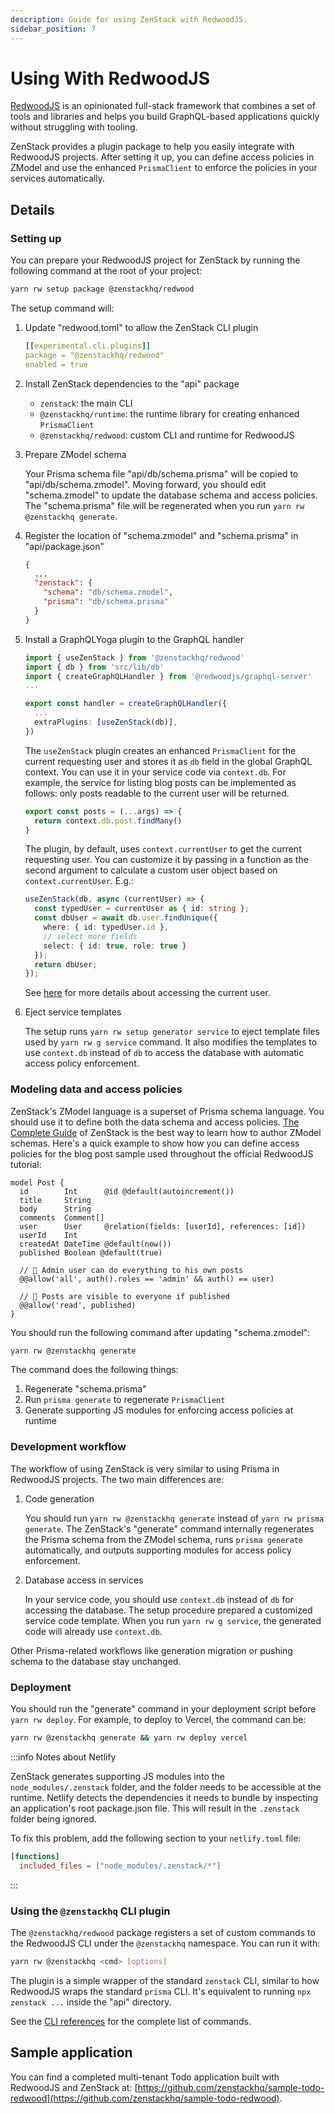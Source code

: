 ```yaml
---
description: Guide for using ZenStack with RedwoodJS.
sidebar_position: 7
---
```


# Using With RedwoodJS

[RedwoodJS](https://redwoodjs.com/) is an opinionated full-stack framework that combines a set of tools and libraries and helps you build GraphQL-based applications quickly without struggling with tooling.

ZenStack provides a plugin package to help you easily integrate with RedwoodJS projects. After setting it up, you can define access policies in ZModel and use the enhanced `PrismaClient` to enforce the policies in your services automatically.

## Details

### Setting up

You can prepare your RedwoodJS project for ZenStack by running the following command at the root of your project:

```bash
yarn rw setup package @zenstackhq/redwood
```

The setup command will:

1. Update "redwood.toml" to allow the ZenStack CLI plugin
   
    ```yaml
    [[experimental.cli.plugins]]
    package = "@zenstackhq/redwood"
    enabled = true
    ```

2. Install ZenStack dependencies to the "api" package
   
    - `zenstack`: the main CLI
    - `@zenstackhq/runtime`: the runtime library for creating enhanced `PrismaClient`
    - `@zenstackhq/redwood`: custom CLI and runtime for RedwoodJS

3. Prepare ZModel schema

    Your Prisma schema file "api/db/schema.prisma" will be copied to "api/db/schema.zmodel". Moving forward, you should edit "schema.zmodel" to update the database schema and access policies. The "schema.prisma" file will be regenerated when you run `yarn rw @zenstackhq generate`.

4. Register the location of "schema.zmodel" and "schema.prisma" in "api/package.json"

    ```json title="api/package.json"
    {
      ...
      "zenstack": {
        "schema": "db/schema.zmodel",
        "prisma": "db/schema.prisma"
      }
    }
    ```
   
5. Install a GraphQLYoga plugin to the GraphQL handler
   
    ```ts title="api/src/functions/graphql.[ts|js]"
    import { useZenStack } from '@zenstackhq/redwood'
    import { db } from 'src/lib/db'
    import { createGraphQLHandler } from '@redwoodjs/graphql-server'
    ...

    export const handler = createGraphQLHandler({
      ...
      extraPlugins: [useZenStack(db)],
    })
    ```

    The `useZenStack` plugin creates an enhanced `PrismaClient` for the current requesting user and stores it as `db` field in the global GraphQL context. You can use it in your service code via `context.db`. For example, the service for listing blog posts can be implemented as follows: only posts readable to the current user will be returned.

    ```ts title="api/src/services/posts/posts.js"
    export const posts = (...args) => {
      return context.db.post.findMany()
    }
    ```

    The plugin, by default, uses `context.currentUser` to get the current requesting user. You can customize it by passing in a function as the second argument to calculate a custom user object based on `context.currentUser`. E.g.:

    ```ts
    useZenStack(db, async (currentUser) => {
      const typedUser = currentUser as { id: string };
      const dbUser = await db.user.findUnique({ 
        where: { id: typedUser.id },
        // select more fields
        select: { id: true, role: true }
      });
      return dbUser;
    });
    ```

    See [here](/docs/the-complete-guide/part1/access-policy/current-user) for more details about accessing the current user.
   
6. Eject service templates

    The setup runs `yarn rw setup generator service` to eject template files used by `yarn rw g service` command. It also modifies the templates to use `context.db` instead of `db` to access the database with automatic access policy enforcement.

### Modeling data and access policies

ZenStack's ZModel language is a superset of Prisma schema language. You should use it to define both the data schema and access policies. [The Complete Guide](/docs/the-complete-guide/part1/) of ZenStack is the best way to learn how to author ZModel schemas. Here's a quick example to show how you can define access policies for the blog post sample used throughout the official RedwoodJS tutorial:

```zmodel title="api/db/schema.zmodel"
model Post {
  id        Int      @id @default(autoincrement())
  title     String
  body      String
  comments  Comment[]
  user      User     @relation(fields: [userId], references: [id])
  userId    Int
  createdAt DateTime @default(now())
  published Boolean @default(true)

  // 🔐 Admin user can do everything to his own posts
  @@allow('all', auth().roles == 'admin' && auth() == user)

  // 🔐 Posts are visible to everyone if published
  @@allow('read', published)
}
```

You should run the following command after updating "schema.zmodel":

```bash
yarn rw @zenstackhq generate
```

The command does the following things:

1. Regenerate "schema.prisma"
2. Run `prisma generate` to regenerate `PrismaClient`
3. Generate supporting JS modules for enforcing access policies at runtime


<!-- You can also use the

```bash
yarn rw @zenstackhq sample
```

command to browse a list of sample schemas and create from them. -->

### Development workflow

The workflow of using ZenStack is very similar to using Prisma in RedwoodJS projects. The two main differences are:

1. Code generation

    You should run `yarn rw @zenstackhq generate` instead of `yarn rw prisma generate`. The ZenStack's "generate" command internally regenerates the Prisma schema from the ZModel schema, runs `prisma generate` automatically, and outputs supporting modules for access policy enforcement.

2. Database access in services

    In your service code, you should use `context.db` instead of `db` for accessing the database. The setup procedure prepared a customized service code template. When you run `yarn rw g service`, the generated code will already use `context.db`.

Other Prisma-related workflows like generation migration or pushing schema to the database stay unchanged.

### Deployment

You should run the "generate" command in your deployment script before `yarn rw deploy`. For example, to deploy to Vercel, the command can be:

```bash
yarn rw @zenstackhq generate && yarn rw deploy vercel
```

:::info Notes about Netlify

ZenStack generates supporting JS modules into the `node_modules/.zenstack` folder, and the folder needs to be accessible at the runtime. Netlify detects the dependencies it needs to bundle by inspecting an application's root package.json file. This will result in the `.zenstack` folder being ignored. 

To fix this problem, add the following section to your `netlify.toml` file:

```toml
[functions]
  included_files = ["node_modules/.zenstack/*"]
```

:::

### Using the `@zenstackhq` CLI plugin

The `@zenstackhq/redwood` package registers a set of custom commands to the RedwoodJS CLI under the `@zenstackhq` namespace. You can run it with:

```bash
yarn rw @zenstackhq <cmd> [options] 
```

The plugin is a simple wrapper of the standard `zenstack` CLI, similar to how RedwoodJS wraps the standard `prisma` CLI. It's equivalent to running `npx zenstack ...` inside the "api" directory.

See the [CLI references](/docs/reference/cli) for the complete list of commands.

## Sample application

You can find a completed multi-tenant Todo application built with RedwoodJS and ZenStack at: [https://github.com/zenstackhq/sample-todo-redwood](https://github.com/zenstackhq/sample-todo-redwood).
